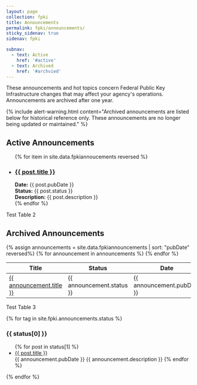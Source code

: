 ```yaml
---
layout: page
collection: fpki
title: Announcements
permalink: fpki/announcements/
sticky_sidenav: true
sidenav: fpki

subnav: 
  - text: Active
    href: '#active'
  - text: Archived
    href: '#archvied'
---
```


These announcements and hot topics concern Federal Public Key Infrastructure changes that may affect your agency's operations. Announcements are archived after one year.

{% include alert-warning.html content="Archived announcements are listed below for historical reference only. These announcements are no longer being updated or maintained." %}

## Active Announcements
<ul>
    {% for item in site.data.fpkiannoucements reversed %}
      <li>
        <h3><a href="{{ item.url }}"> {{ post.title }}</a></h3>
        <strong>Date:</strong> {{ post.pubDate }}<br />
        <strong>Status:</strong> {{ post.status }}<br/>
        <strong>Description:</strong> {{ post.description }}
      </li>
    {% endfor %}
</ul>

Test Table 2

## Archived Announcements

<table class="usa-table--borderless playbooks-table">
  <thead class="usa-sr-only">
    <tr>
      <th id="playbooks-table-heading-title" scope="col">Title</th>
      <th id="playbooks-table-heading-status" scope="col">Status</th>
      <th id="playbooks-table-heading-date" scope="col">Date</th>
      <th id="playbooks-table-heading-description" scope="col">Description</th>
    </tr>
  </thead>
  <tbody>
    {% assign announcements = site.data.fpkiannouncements | sort: "pubDate" reversed%}
    {% for announcement in announcements %}
        <tr class="playbooks-table-row">
          <td><a href="{{ announcement.url | relative_url }}">{{ announcement.title }}</a></td>
          <td>{{ announcement.status }}</td>
          <td>{{ announcement.pubDate }}</td>
          <td>{{ announcement.description }}</td>
        </tr>
    {% endfor %}
  </tbody>
</table>

Test Table 3

{% for tag in site.fpki.announcements.status %}
  <h3>{{ status[0] }}</h3>
  <ul>
    {% for post in status[1] %}
      <li><a href="{{ post.url }}">{{ post.title }}</a></li>
      <td>{{ announcement.pubDate }}</td>
      <td>{{ announcement.description }}</td>
    {% endfor %}
  </ul>
{% endfor %}